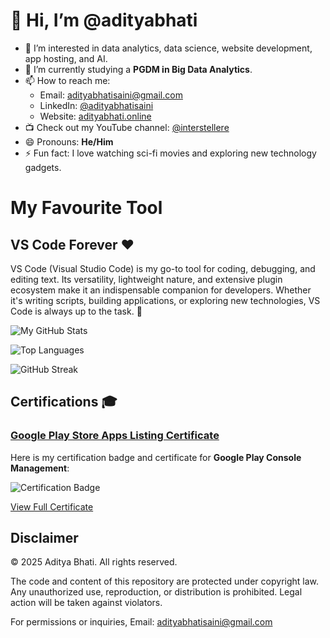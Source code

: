 # 👋 Hi, I’m @adityabhati

- 👀 I’m interested in data analytics, data science, website development, app hosting, and AI.  
- 🌱 I’m currently studying a **PGDM in Big Data Analytics**.  
- 📫 How to reach me:  
  - Email: [adityabhatisaini@gmail.com](mailto:adityabhatisaini@gmail.com)  
  - LinkedIn: [@adityabhatisaini](https://www.linkedin.com/in/adityabhatisaini)  
  - Website: [adityabhati.online](https://www.adityabhati.online)  
- 📺 Check out my YouTube channel: [@interstellere](https://www.youtube.com/@interstellere)  
- 😄 Pronouns: **He/Him**  
- ⚡ Fun fact: I love watching sci-fi movies and exploring new technology gadgets.

# My Favourite Tool

## VS Code Forever ❤️

VS Code (Visual Studio Code) is my go-to tool for coding, debugging, and editing text. Its versatility, lightweight nature, and extensive plugin ecosystem make it an indispensable companion for developers. Whether it's writing scripts, building applications, or exploring new technologies, VS Code is always up to the task. 🚀





![My GitHub Stats](https://github-readme-stats.vercel.app/api?username=adityabhatisaini&show_icons=true&theme=radical)

![Top Languages](https://github-readme-stats.vercel.app/api/top-langs/?username=adityabhatisaini&layout=compact&theme=radical)

![GitHub Streak](https://streak-stats.demolab.com/?user=adityabhatisaini&theme=radical)



## Certifications 🎓

### [Google Play Store Apps Listing Certificate ](https://www.credential.net/113713894)
Here is my certification badge and certificate for **Google Play Console Management**:

![Certification Badge](https://api.accredible.com/v1/frontend/credential_website_embed_image/badge/113713894)

[View Full Certificate](https://api.accredible.com/v1/frontend/credential_website_embed_image/certificate/113713894)




## Disclaimer

© 2025 Aditya Bhati. All rights reserved.

The code and content of this repository are protected under copyright law. Any unauthorized use, reproduction, or distribution is prohibited. Legal action will be taken against violators.

For permissions or inquiries, Email: adityabhatisaini@gmail.com

